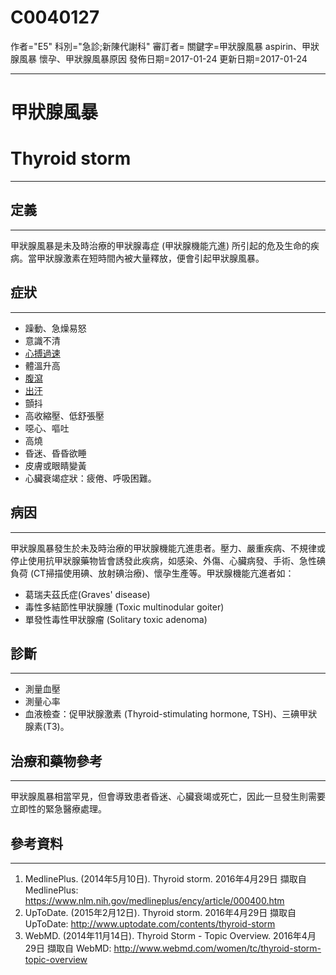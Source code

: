 # C0040127
作者="E5"
科別="急診;新陳代謝科"
審訂者=
關鍵字=甲狀腺風暴 aspirin、甲狀腺風暴 懷孕、甲狀腺風暴原因
發佈日期=2017-01-24
更新日期=2017-01-24

----------
# 甲狀腺風暴
# Thyroid storm
----------
## 定義
----------

甲狀腺風暴是未及時治療的甲狀腺毒症 (甲狀腺機能亢進) 所引起的危及生命的疾病。當甲狀腺激素在短時間內被大量釋放，便會引起甲狀腺風暴。

## 症狀
----------
- 躁動、急燥易怒
- 意識不清
- [心搏過速](C0039231)
- 體溫升高
- [腹瀉](C0011991-01)
- [出汗](C0038990)
- 顫抖
- 高收縮壓、低舒張壓
- 噁心、嘔吐
- 高燒
- 昏迷、昏昏欲睡
- 皮膚或眼睛變黃
- 心臟衰竭症狀：疲倦、呼吸困難。
## 病因
----------

甲狀腺風暴發生於未及時治療的甲狀腺機能亢進患者。壓力、嚴重疾病、不規律或停止使用抗甲狀腺藥物皆會誘發此疾病，如感染、外傷、心臟病發、手術、急性碘負荷 (CT掃描使用碘、放射碘治療)、懷孕生產等。甲狀腺機能亢進者如：

- 葛瑞夫茲氏症(Graves' disease)
- 毒性多結節性甲狀腺腫 (Toxic multinodular goiter)
- 單發性毒性甲狀腺瘤 (Solitary toxic adenoma)
## 診斷
----------
- 測量血壓
- 測量心率
- 血液檢查：促甲狀腺激素 (Thyroid-stimulating hormone, TSH)、三碘甲狀腺素(T3)。 
## 治療和藥物參考
----------

甲狀腺風暴相當罕見，但會導致患者昏迷、心臟衰竭或死亡，因此一旦發生則需要立即性的緊急醫療處理。 

## 參考資料
----------
1. MedlinePlus. (2014年5月10日). Thyroid storm. 2016年4月29日 擷取自 MedlinePlus: 
  https://www.nlm.nih.gov/medlineplus/ency/article/000400.htm
2. UpToDate. (2015年2月12日). Thyroid storm. 2016年4月29日 擷取自 UpToDate: 
  http://www.uptodate.com/contents/thyroid-storm
3. WebMD. (2014年11月14日). Thyroid Storm - Topic Overview. 2016年4月29日 擷取自 WebMD: 
  http://www.webmd.com/women/tc/thyroid-storm-topic-overview


